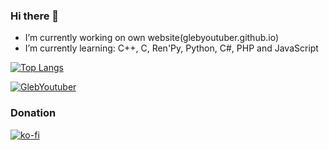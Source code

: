 ### Hi there 👋
- I’m currently working on own website(glebyoutuber.github.io)
- I’m currently learning: C++, C, Ren'Py, Python, C#, PHP and JavaScript

[![Top Langs](https://github-readme-stats.vercel.app/api/top-langs/?username=GlebYoutuber&layout=compact)]()

<p align="left"> <a href="https://github.com/ryo-ma/github-profile-trophy"><img src="https://github-profile-trophy.vercel.app/?username=GlebYoutuber" alt="GlebYoutuber" /></a> </p>


### Donation
[![ko-fi](https://ko-fi.com/img/githubbutton_sm.svg)](https://ko-fi.com/K3K77259H)
